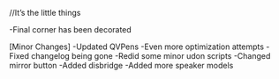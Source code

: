 //It’s the little things

-Final corner has been decorated

[Minor Changes]
-Updated QVPens
-Even more optimization attempts
-Fixed changelog being gone
-Redid some minor udon scripts
-Changed mirror button
-Added disbridge
-Added more speaker models